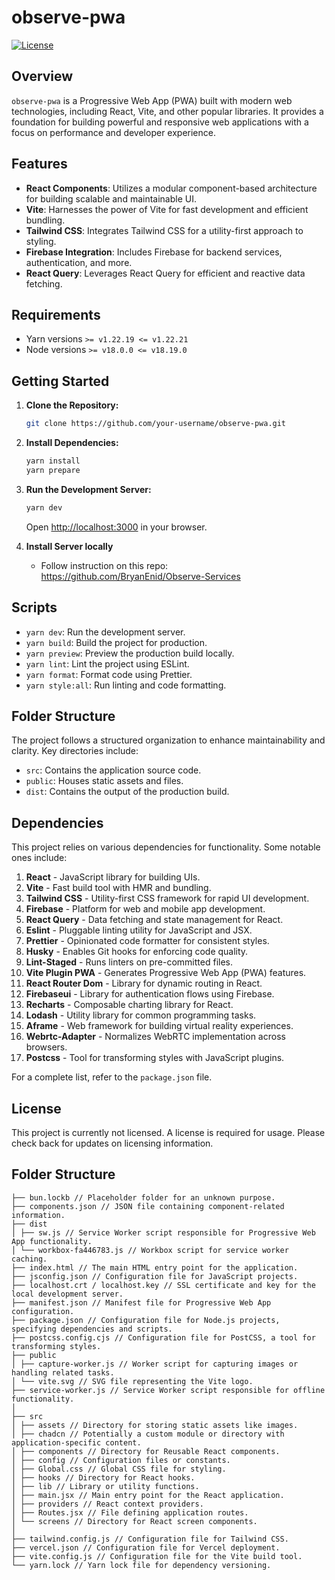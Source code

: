 # observe-pwa

[![License](https://img.shields.io/badge/license-Not%20Licensed-red.svg)](https://opensource.org/licenses/)

## Overview

`observe-pwa` is a Progressive Web App (PWA) built with modern web technologies, including React, Vite, and other popular libraries. It provides a foundation for building powerful and responsive web applications with a focus on performance and developer experience.

## Features

- **React Components**: Utilizes a modular component-based architecture for building scalable and maintainable UI.
- **Vite**: Harnesses the power of Vite for fast development and efficient bundling.
- **Tailwind CSS**: Integrates Tailwind CSS for a utility-first approach to styling.
- **Firebase Integration**: Includes Firebase for backend services, authentication, and more.
- **React Query**: Leverages React Query for efficient and reactive data fetching.

## Requirements

- Yarn versions `>= v1.22.19 <= v1.22.21`
- Node versions `>= v18.0.0 <= v18.19.0`

## Getting Started

1. **Clone the Repository:**

   ```bash
   git clone https://github.com/your-username/observe-pwa.git
   ```

2. **Install Dependencies:**

   ```bash
   yarn install
   yarn prepare
   ```

3. **Run the Development Server:**

   ```bash
   yarn dev
   ```

   Open [http://localhost:3000](http://localhost:3000) in your browser.

4. **Install Server locally**
   - Follow instruction on this repo: https://github.com/BryanEnid/Observe-Services

## Scripts

- `yarn dev`: Run the development server.
- `yarn build`: Build the project for production.
- `yarn preview`: Preview the production build locally.
- `yarn lint`: Lint the project using ESLint.
- `yarn format`: Format code using Prettier.
- `yarn style:all`: Run linting and code formatting.

## Folder Structure

The project follows a structured organization to enhance maintainability and clarity. Key directories include:

- `src`: Contains the application source code.
- `public`: Houses static assets and files.
- `dist`: Contains the output of the production build.

## Dependencies

This project relies on various dependencies for functionality. Some notable ones include:

1. **React** - JavaScript library for building UIs.
2. **Vite** - Fast build tool with HMR and bundling.
3. **Tailwind CSS** - Utility-first CSS framework for rapid UI development.
4. **Firebase** - Platform for web and mobile app development.
5. **React Query** - Data fetching and state management for React.
6. **Eslint** - Pluggable linting utility for JavaScript and JSX.
7. **Prettier** - Opinionated code formatter for consistent styles.
8. **Husky** - Enables Git hooks for enforcing code quality.
9. **Lint-Staged** - Runs linters on pre-committed files.
10. **Vite Plugin PWA** - Generates Progressive Web App (PWA) features.
11. **React Router Dom** - Library for dynamic routing in React.
12. **Firebaseui** - Library for authentication flows using Firebase.
13. **Recharts** - Composable charting library for React.
14. **Lodash** - Utility library for common programming tasks.
15. **Aframe** - Web framework for building virtual reality experiences.
16. **Webrtc-Adapter** - Normalizes WebRTC implementation across browsers.
17. **Postcss** - Tool for transforming styles with JavaScript plugins.

For a complete list, refer to the `package.json` file.

## License

This project is currently not licensed. A license is required for usage. Please check back for updates on licensing information.

## Folder Structure

```terminal
├── bun.lockb // Placeholder folder for an unknown purpose.
├── components.json // JSON file containing component-related information.
├── dist
│ ├── sw.js // Service Worker script responsible for Progressive Web App functionality.
│ └── workbox-fa446783.js // Workbox script for service worker caching.
├── index.html // The main HTML entry point for the application.
├── jsconfig.json // Configuration file for JavaScript projects.
├── localhost.crt / localhost.key // SSL certificate and key for the local development server.
├── manifest.json // Manifest file for Progressive Web App configuration.
├── package.json // Configuration file for Node.js projects, specifying dependencies and scripts.
├── postcss.config.cjs // Configuration file for PostCSS, a tool for transforming styles.
├── public
│ ├── capture-worker.js // Worker script for capturing images or handling related tasks.
│ └── vite.svg // SVG file representing the Vite logo.
├── service-worker.js // Service Worker script responsible for offline functionality.
│
├── src
│ ├── assets // Directory for storing static assets like images.
│ ├── chadcn // Potentially a custom module or directory with application-specific content.
│ ├── components // Directory for Reusable React components.
│ ├── config // Configuration files or constants.
│ ├── Global.css // Global CSS file for styling.
│ ├── hooks // Directory for React hooks.
│ ├── lib // Library or utility functions.
│ ├── main.jsx // Main entry point for the React application.
│ ├── providers // React context providers.
│ ├── Routes.jsx // File defining application routes.
│ └── screens // Directory for React screen components.
│
├── tailwind.config.js // Configuration file for Tailwind CSS.
├── vercel.json // Configuration file for Vercel deployment.
├── vite.config.js // Configuration file for the Vite build tool.
└── yarn.lock // Yarn lock file for dependency versioning.
```
